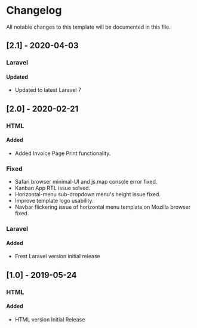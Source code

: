 # Changelog

All notable changes to this template will be documented in this file.

## [2.1] - 2020-04-03

### **Laravel**

#### Updated

- Updated to latest Laravel 7

## [2.0] - 2020-02-21​

### **HTML**

#### Added

- Added Invoice Page Print functionality. ​

### Fixed

- Safari browser minimal-UI and js.map console error fixed.
- Kanban App RTL issue solved.
- Horizontal-menu sub-dropdown menu's height issue fixed.
- Improve template logo usability.
- Navbar flickering issue of horizontal menu template on Mozilla browser fixed. ​

### **Laravel**

#### Added

- Frest Laravel version initial release
  ​

## [1.0] - 2019-05-24

### **HTML**

#### Added

- HTML version Initial Release
